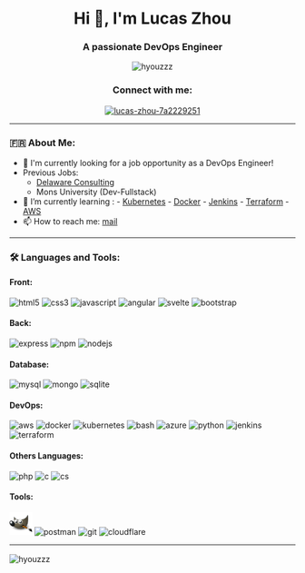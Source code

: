 <h1 align="center">Hi 👋, I'm Lucas Zhou</h1>
<h3 align="center">A passionate DevOps Engineer</h3>

<p align="center"> <img src="https://komarev.com/ghpvc/?username=hyouzzz&label=Profile%20views&color=0e75b6&style=flat" alt="hyouzzz" /> </p>

<h3 align="center">Connect with me:</h3>
<p align="center">
<a href="https://linkedin.com/in/lucas-zhou-7a2229251" target="blank"><img align="center" src="https://raw.githubusercontent.com/rahuldkjain/github-profile-readme-generator/master/src/images/icons/Social/linked-in-alt.svg" alt="lucas-zhou-7a2229251" height="30" width="40" /></a>
</p>

---
 ### 🇫🇷 About Me:
  - 🔭 I'm currently looking for a job opportunity as a DevOps Engineer!
  - Previous Jobs: 
    - [Delaware Consulting](https://www.delaware.pro/)
    - Mons University (Dev-Fullstack)
  - 🌱 I’m currently learning :
        - [Kubernetes](https://kubernetes.io/)
        - [Docker](https://www.docker.com/)
        - [Jenkins](https://www.jenkins.io/)
        - [Terraform](https://www.terraform.io/)
        - [AWS](https://aws.amazon.com/)
  - 📫 How to reach me: [mail](mailto:lucz1640@gmail.com)

---
### :hammer_and_wrench: Languages and Tools:
#### Front:

<div>
  <img src="https://skillicons.dev/icons?i=html" title="html5" alt="html5" width="40" height="40"/>
  <img src="https://skillicons.dev/icons?i=css" title="css3" alt="css3" width="40" height="40"/>
  <img src="https://skillicons.dev/icons?i=js" title="javascript" alt="javascript" width="40" height="40"/>
  <img src="https://skillicons.dev/icons?i=angular" title="angular" alt="angular" width="40" height="40"/>
  <img src="https://skillicons.dev/icons?i=svelte" title="svelte" alt="svelte" width="40" height="40"/>
  <img src="https://skillicons.dev/icons?i=bootstrap" title="bootstrap" alt="bootstrap" width="40" height="40"/>
</div>


#### Back:
<div>
<img src="https://skillicons.dev/icons?i=express" title="express" alt="express" width="40" height="40"/>
<img src="https://skillicons.dev/icons?i=npm" title="npm" alt="npm" width="40" height="40"/>
<img src="https://skillicons.dev/icons?i=nodejs" title="nodejs" alt="nodejs" width="40" height="40"/>
</div>


#### Database:
<div>
<img src="https://skillicons.dev/icons?i=mysql" title="mysql" alt="mysql" width="40" height="40"/>
<img src="https://skillicons.dev/icons?i=mongodb" title="mongo" alt="mongo" width="40" height="40"/>
<img src="https://skillicons.dev/icons?i=sqlite" title="sqlite" alt="sqlite" width="40" height="40"/>
</div>


#### DevOps:
<div>
  <img src="https://skillicons.dev/icons?i=aws" title="aws" alt="aws" width="40" height="40"/>
  <img src="https://skillicons.dev/icons?i=docker" title="docker" alt="docker" width="40" height="40"/>
  <img src="https://skillicons.dev/icons?i=kubernetes" title="kubernetes" alt="kubernetes" width="40" height="40"/>
  <img src="https://skillicons.dev/icons?i=bash" title="bash" alt="bash" width="40" height="40"/>
  <img src="https://skillicons.dev/icons?i=azure" title="azure" alt="azure" width="40" height="40"/>
  <img src="https://skillicons.dev/icons?i=python" title="python" alt="python" width="40" height="40"/>
  <img src="https://skillicons.dev/icons?i=jenkins" title="jenkins" alt="jenkins" width="40" height="40"/>
  <img src="https://skillicons.dev/icons?i=terraform" title="terraform" alt="terraform" width="40" height="40"/>
</div>


#### Others Languages:
<div>
  <img src="https://skillicons.dev/icons?i=php" title="php" alt="php" width="40" height="40"/>
  <img src="https://skillicons.dev/icons?i=c" title="c" alt="c" width="40" height="40"/>
  <img src="https://skillicons.dev/icons?i=cs" title="cs" alt="cs" width="40" height="40"/>
</div>


#### Tools:
<div>
  <img src="https://raw.githubusercontent.com/devicons/devicon/1119b9f84c0290e0f0b38982099a2bd027a48bf1/icons/gimp/gimp-original.svg" title="gimp" alt="gimp" width="40" height="40"/>
  <img src="https://skillicons.dev/icons?i=postman" title="postman" alt="postman" width="40" height="40"/>
  <img src="https://skillicons.dev/icons?i=git" title="git" alt="git" width="40" height="40"/>
  <img src="https://skillicons.dev/icons?i=cloudflare" title="cloudflare" alt="cloudflare" width="40" height="40"/>
</div>

---

<p><img align="center" src="https://github-readme-streak-stats.herokuapp.com/?user=hyouzzz&" alt="hyouzzz" /></p>
